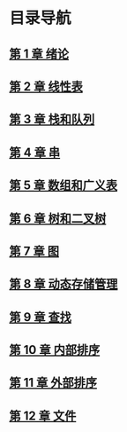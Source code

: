# 目录导航

## [第 1 章 绪论]()

## [第 2 章 线性表]()

## [第 3 章 栈和队列]()

## [第 4 章 串]()

## [第 5 章 数组和广义表]()

## [第 6 章 树和二叉树]()

## [第 7 章 图]()

## [第 8 章 动态存储管理]()

## [第 9 章 查找]()

## [第 10 章 内部排序]()

## [第 11 章 外部排序]()

## [第 12 章 文件]()